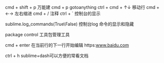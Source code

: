 
cmd + shift + p 万能建
cmd + p gotoanything
ctrl + cmd + ↑↓ 移动行
cmd + ←→ 左右缩进
cmd + / 注释
ctrl + ` 控制台的显示

sublime.log_commands(True\False) 控制台log 命令的显示和隐藏

package control 工具包管理工具

cmd + enter 在当前行的下一行开始编辑
https:www.baidu.com

ctrl + h sublime+dash可以方便的常看文档

